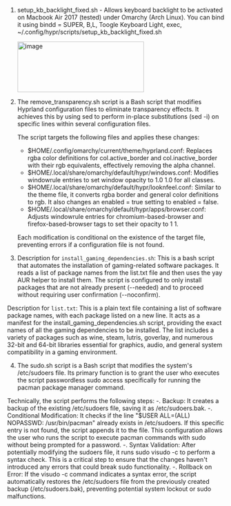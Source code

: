 1. setup_kb_backlight_fixed.sh - Allows keyboard backlight to be activated on Macbook Air 2017 (tested) under Omarchy (Arch Linux). You can bind it using bindd = SUPER, B,L, Toogle Keyboard Light, exec, ~/.config/hypr/scripts/setup_kb_backlight_fixed.sh
   
   <img width="293" height="117" alt="image" src="https://github.com/user-attachments/assets/e2300b37-efbd-4c55-9ab3-47c72b586ed7" />
2. The remove_transparency.sh script is a Bash script that modifies Hyprland configuration files to eliminate
  transparency effects. It achieves this by using sed to perform in-place substitutions (sed -i) on specific lines
  within several configuration files.

     The script targets the following files and applies these changes:
      * $HOME/.config/omarchy/current/theme/hyprland.conf: Replaces rgba color definitions for col.active_border and
        col.inactive_border with their rgb equivalents, effectively removing the alpha channel.
      * $HOME/.local/share/omarchy/default/hypr/windows.conf: Modifies windowrule entries to set window opacity to 1.0 1.0
        for all classes.
      * $HOME/.local/share/omarchy/default/hypr/looknfeel.conf: Similar to the theme file, it converts rgba border and
        general color definitions to rgb. It also changes an enabled = true setting to enabled = false.
      * $HOME/.local/share/omarchy/default/hypr/apps/browser.conf: Adjusts windowrule entries for chromium-based-browser
        and firefox-based-browser tags to set their opacity to 1 1.
   
     Each modification is conditional on the existence of the target file, preventing errors if a configuration file is
     not found.
3.  Description for `install_gaming_dependencies.sh`:
  This is a bash script that automates the installation of gaming-related software packages. It reads a list of package
  names from the list.txt file and then uses the yay AUR helper to install them. The script is configured to only
  install packages that are not already present (--needed) and to proceed without requiring user confirmation
  (--noconfirm).

  Description for `list.txt`:
  This is a plain text file containing a list of software package names, with each package listed on a new line. It
  acts as a manifest for the install_gaming_dependencies.sh script, providing the exact names of all the gaming
  dependencies to be installed. The list includes a variety of packages such as wine, steam, lutris, goverlay, and
  numerous 32-bit and 64-bit libraries essential for graphics, audio, and general system compatibility in a gaming
  environment.

  4. The sudo.sh script is a Bash script that modifies the system's /etc/sudoers file. Its primary function is to grant
  the user who executes the script passwordless sudo access specifically for running the pacman package manager
  command.

  Technically, the script performs the following steps:
   -. Backup: It creates a backup of the existing /etc/sudoers file, saving it as /etc/sudoers.bak.
   -. Conditional Modification: It checks if the line "$USER ALL=(ALL) NOPASSWD: /usr/bin/pacman" already exists in
      /etc/sudoers. If this specific entry is not found, the script appends it to the file. This configuration allows the
      user who runs the script to execute pacman commands with sudo without being prompted for a password.
   -. Syntax Validation: After potentially modifying the sudoers file, it runs sudo visudo -c to perform a syntax check.
      This is a critical step to ensure that the changes haven't introduced any errors that could break sudo
      functionality.
  -. Rollback on Error: If the visudo -c command indicates a syntax error, the script automatically restores the
      /etc/sudoers file from the previously created backup (/etc/sudoers.bak), preventing potential system lockout or
      sudo malfunctions.

